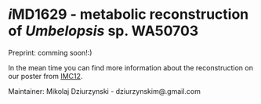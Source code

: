 # *i*MD1629 - metabolic reconstruction of *Umbelopsis* sp. WA50703

Preprint: comming soon!:)
 
 In the mean time you can find more information about the reconstruction on our poster from [IMC12](https://github.com/mdziurzynski/iMD1629_uisabellina_MM/blob/main/imc12_poster_mikolaj_dziurzynski.pdf).

Maintainer: Mikolaj Dziurzynski - dziurzynskim@.gmail.com

